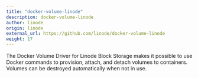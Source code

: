 ```yaml
---
title: "docker-volume-linode"
description: docker-volume-linode
author: linode
origin: linode
external_url: https://github.com/linode/docker-volume-linode
weight: 17
---
```


The Docker Volume Driver for Linode Block Storage makes it possible to use Docker commands to provision, attach, and detach volumes to containers. Volumes can be destroyed automatically when not in use.
